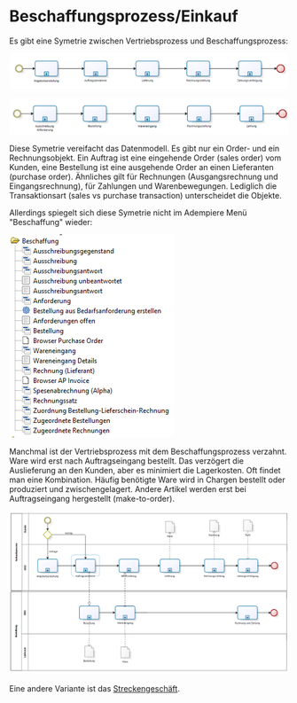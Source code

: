 # Beschaffungsprozess/Einkauf

Es gibt eine Symetrie zwischen Vertriebsprozess und Beschaffungsprozess:

![](../.gitbook/assets/process-sales.PNG)

![](../.gitbook/assets/process-purchase.PNG)

Diese Symetrie vereifacht das Datenmodell. Es gibt nur ein Order- und ein Rechnungsobjekt. Ein Auftrag ist eine eingehende Order (sales order) vom Kunden, eine Bestellung ist eine ausgehende Order an einen Lieferanten (purchase order). Ähnliches gilt für Rechnungen (Ausgangsrechnung und Eingangsrechnung), für Zahlungen und Warenbewegungen. Lediglich die Transaktionsart (sales vs purchase transaction) unterscheidet die Objekte.

Allerdings spiegelt sich diese Symetrie nicht im Adempiere Menü "Beschaffung" wieder:

![](../.gitbook/assets/menu-purchase-de.PNG) 

Manchmal ist der Vertriebsprozess mit dem Beschaffungsprozess verzahnt. Ware wird erst nach Auftragseingang bestellt. Das verzögert die Auslieferung an den Kunden, aber es minimiert die Lagerkosten. Oft findet man eine Kombination. Häufig benötigte Ware wird in Chargen bestellt oder produziert und zwischengelagert. Andere Artikel werden erst bei Auftragseingang hergestellt (make-to-order). 

![](../.gitbook/assets/sales+po.PNG)

Eine andere Variante ist das [Streckengeschäft](4.opentrans.md).